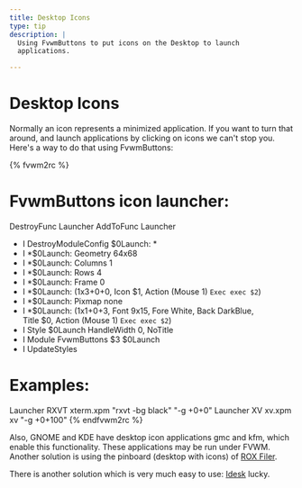 ```yaml
---
title: Desktop Icons
type: tip
description: |
  Using FvwmButtons to put icons on the Desktop to launch
  applications.

---
```

# Desktop Icons 

Normally an icon represents a minimized application.  If you
want to turn that around, and launch applications by clicking
on icons we can't stop you.  Here's a way to do that using
FvwmButtons:

{% fvwm2rc %}
# FvwmButtons icon launcher:
DestroyFunc Launcher
AddToFunc Launcher
+ I DestroyModuleConfig $0Launch: *
+ I *$0Launch: Geometry 64x68
+ I *$0Launch: Columns 1
+ I *$0Launch: Rows    4
+ I *$0Launch: Frame   0
+ I *$0Launch: (1x3+0+0, Icon $1, Action (Mouse 1) `Exec exec $2`)
+ I *$0Launch: Pixmap none
+ I *$0Launch: (1x1+0+3, Font 9x15, Fore White, Back DarkBlue, \
                Title $0, Action (Mouse 1) `Exec exec $2`)
+ I Style $0Launch HandleWidth 0, NoTitle
+ I Module FvwmButtons $3 $0Launch
+ I UpdateStyles

# Examples:
Launcher RXVT xterm.xpm "rxvt -bg black" "-g +0+0"
Launcher XV   xv.xpm    xv   "-g +0+100"
{% endfvwm2rc %}

Also, GNOME and KDE have desktop icon applications gmc and kfm,
which enable this functionality.  These applications may be run under FVWM.
Another solution is using the pinboard (desktop with icons) of
[ROX Filer](https://rox.sourceforge.net).

There is another solution which is very much easy to use:
[Idesk](https://idesk.sourceforge.net/) lucky.
